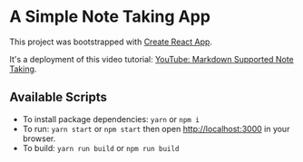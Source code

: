 # A Simple Note Taking App

This project was bootstrapped with [Create React App](https://github.com/facebook/create-react-app).  

It's a deployment of this video tutorial: [YouTube: Markdown Supported Note Taking](https://www.youtube.com/watch?v=j898RGRw0b4).  


## Available Scripts

* To install package dependencies: `yarn` or `npm i`
* To run: `yarn start` or `npm start` then open [http://localhost:3000](http://localhost:3000) in your browser.
* To build: `yarn run build` or `npm run build`
